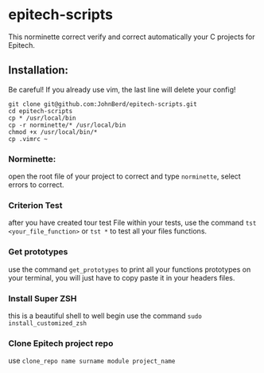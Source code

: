 # epitech-scripts


This norminette correct verify and correct automatically your C projects for Epitech.

## Installation:

Be careful! If you already use vim, the last line will delete your config!

`git clone git@github.com:JohnBerd/epitech-scripts.git`</br>
`cd epitech-scripts`</br>
`cp * /usr/local/bin`</br>
`cp -r norminette/* /usr/local/bin`</br>
`chmod +x /usr/local/bin/*`</br>
`cp .vimrc ~`

### Norminette:

open the root file of your project to correct and type `norminette`, select errors to correct.

### Criterion Test

after you have created tour test File within your tests, use the command `tst <your_file_function>` or `tst *` to test all your files functions.

### Get prototypes

use the command `get_prototypes` to print all your functions prototypes on your terminal, you will just have to copy paste it in your headers files.

### Install Super ZSH

this is a beautiful shell to well begin
use the command `sudo install_customized_zsh`

### Clone Epitech project repo

use `clone_repo name surname module project_name`
